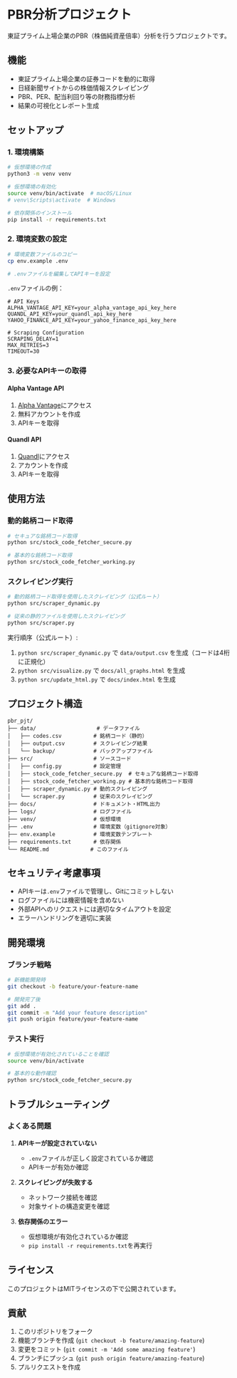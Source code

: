 # PBR分析プロジェクト

東証プライム上場企業のPBR（株価純資産倍率）分析を行うプロジェクトです。

## 機能

- 東証プライム上場企業の証券コードを動的に取得
- 日経新聞サイトからの株価情報スクレイピング
- PBR、PER、配当利回り等の財務指標分析
- 結果の可視化とレポート生成

## セットアップ

### 1. 環境構築

```bash
# 仮想環境の作成
python3 -m venv venv

# 仮想環境の有効化
source venv/bin/activate  # macOS/Linux
# venv\Scripts\activate  # Windows

# 依存関係のインストール
pip install -r requirements.txt
```

### 2. 環境変数の設定

```bash
# 環境変数ファイルのコピー
cp env.example .env

# .envファイルを編集してAPIキーを設定
```

`.env`ファイルの例：
```env
# API Keys
ALPHA_VANTAGE_API_KEY=your_alpha_vantage_api_key_here
QUANDL_API_KEY=your_quandl_api_key_here
YAHOO_FINANCE_API_KEY=your_yahoo_finance_api_key_here

# Scraping Configuration
SCRAPING_DELAY=1
MAX_RETRIES=3
TIMEOUT=30
```

### 3. 必要なAPIキーの取得

#### Alpha Vantage API
1. [Alpha Vantage](https://www.alphavantage.co/support/#api-key)にアクセス
2. 無料アカウントを作成
3. APIキーを取得

#### Quandl API
1. [Quandl](https://www.quandl.com/)にアクセス
2. アカウントを作成
3. APIキーを取得

## 使用方法

### 動的銘柄コード取得

```bash
# セキュアな銘柄コード取得
python src/stock_code_fetcher_secure.py

# 基本的な銘柄コード取得
python src/stock_code_fetcher_working.py
```

### スクレイピング実行

```bash
# 動的銘柄コード取得を使用したスクレイピング（公式ルート）
python src/scraper_dynamic.py

# 従来の静的ファイルを使用したスクレイピング
python src/scraper.py
```

実行順序（公式ルート）:
1) `python src/scraper_dynamic.py` で `data/output.csv` を生成（コードは4桁に正規化）
2) `python src/visualize.py` で `docs/all_graphs.html` を生成
3) `python src/update_html.py` で `docs/index.html` を生成

## プロジェクト構造

```
pbr_pjt/
├── data/                   # データファイル
│   ├── codes.csv          # 銘柄コード（静的）
│   ├── output.csv         # スクレイピング結果
│   └── backup/            # バックアップファイル
├── src/                   # ソースコード
│   ├── config.py          # 設定管理
│   ├── stock_code_fetcher_secure.py  # セキュアな銘柄コード取得
│   ├── stock_code_fetcher_working.py # 基本的な銘柄コード取得
│   ├── scraper_dynamic.py # 動的スクレイピング
│   └── scraper.py         # 従来のスクレイピング
├── docs/                  # ドキュメント・HTML出力
├── logs/                  # ログファイル
├── venv/                  # 仮想環境
├── .env                   # 環境変数（gitignore対象）
├── env.example            # 環境変数テンプレート
├── requirements.txt       # 依存関係
└── README.md             # このファイル
```

## セキュリティ考慮事項

- APIキーは`.env`ファイルで管理し、Gitにコミットしない
- ログファイルには機密情報を含めない
- 外部APIへのリクエストには適切なタイムアウトを設定
- エラーハンドリングを適切に実装

## 開発環境

### ブランチ戦略

```bash
# 新機能開発時
git checkout -b feature/your-feature-name

# 開発完了後
git add .
git commit -m "Add your feature description"
git push origin feature/your-feature-name
```

### テスト実行

```bash
# 仮想環境が有効化されていることを確認
source venv/bin/activate

# 基本的な動作確認
python src/stock_code_fetcher_secure.py
```

## トラブルシューティング

### よくある問題

1. **APIキーが設定されていない**
   - `.env`ファイルが正しく設定されているか確認
   - APIキーが有効か確認

2. **スクレイピングが失敗する**
   - ネットワーク接続を確認
   - 対象サイトの構造変更を確認

3. **依存関係のエラー**
   - 仮想環境が有効化されているか確認
   - `pip install -r requirements.txt`を再実行

## ライセンス

このプロジェクトはMITライセンスの下で公開されています。

## 貢献

1. このリポジトリをフォーク
2. 機能ブランチを作成 (`git checkout -b feature/amazing-feature`)
3. 変更をコミット (`git commit -m 'Add some amazing feature'`)
4. ブランチにプッシュ (`git push origin feature/amazing-feature`)
5. プルリクエストを作成 